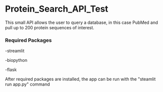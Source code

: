 # Protein_Search_API_Test

This small API allows the user to query a database, in this case PubMed and pull up to 200 protein sequences of interest. 

### Required Packages 
-streamlit

-biopython

-flask

After required packages are installed, the app can be run with the "steamlit run app.py" command
